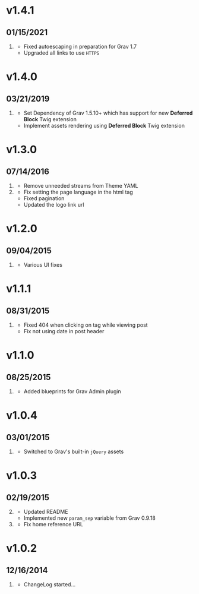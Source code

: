 # v1.4.1
## 01/15/2021

1. [](#improved)
    * Fixed autoescaping in preparation for Grav 1.7
    * Upgraded all links to use `HTTPS`

# v1.4.0
## 03/21/2019

1. [](#new)
    * Set Dependency of Grav 1.5.10+ which has support for new **Deferred Block** Twig extension
    * Implement assets rendering using **Deferred Block** Twig extension 
    
# v1.3.0
## 07/14/2016

1. [](#improved)
    * Remove unneeded streams from Theme YAML
1. [](#bugfix)
    * Fix setting the page language in the html tag
    * Fixed pagination 
    * Updated the logo link url
    
# v1.2.0
## 09/04/2015

1. [](#bugfix)
	* Various UI fixes

# v1.1.1
## 08/31/2015

1. [](#bugfix)
	* Fixed 404 when clicking on tag while viewing post
    * Fix not using date in post header

# v1.1.0
## 08/25/2015

1. [](#improved)
    * Added blueprints for Grav Admin plugin

# v1.0.4
## 03/01/2015

1. [](#improved)
    * Switched to Grav's built-in `jQuery` assets

# v1.0.3
## 02/19/2015

2. [](#improved)
	* Updated README
    * Implemented new `param_sep` variable from Grav 0.9.18
3. [](#bugfix)
    * Fix home reference URL  

# v1.0.2
## 12/16/2014

1. [](#new)
    * ChangeLog started...
